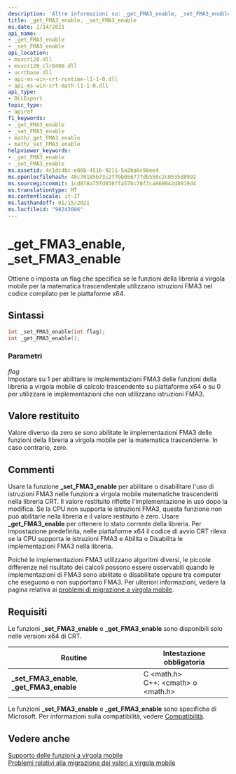 ```yaml
---
description: 'Altre informazioni su: _get_FMA3_enable, _set_FMA3_enable'
title: _get_FMA3_enable, _set_FMA3_enable
ms.date: 1/14/2021
api_name:
- _get_FMA3_enable
- _set_FMA3_enable
api_location:
- msvcr120.dll
- msvcr120_clr0400.dll
- ucrtbase.dll
- api-ms-win-crt-runtime-l1-1-0.dll
- api-ms-win-crt-math-l1-1-0.dll
api_type:
- DLLExport
topic_type:
- apiref
f1_keywords:
- _get_FMA3_enable
- _set_FMA3_enable
- math/_get_FMA3_enable
- math/_set_FMA3_enable
helpviewer_keywords:
- _get_FMA3_enable
- _set_FMA3_enable
ms.assetid: 4c1dc4bc-e86b-451b-9211-5a2ba6c98ee4
ms.openlocfilehash: 48c70185b73c2f7bb05677fdb550c2c0535d8992
ms.sourcegitcommit: 1cd8f8a75fd036ffa57bc70f3ca869042d8019d4
ms.translationtype: MT
ms.contentlocale: it-IT
ms.lasthandoff: 01/15/2021
ms.locfileid: "98243086"
---
```

# <a name="_get_fma3_enable-_set_fma3_enable"></a>_get_FMA3_enable, _set_FMA3_enable

Ottiene o imposta un flag che specifica se le funzioni della libreria a virgola mobile per la matematica trascendentale utilizzano istruzioni FMA3 nel codice compilato per le piattaforme x64.

## <a name="syntax"></a>Sintassi

```C
int _set_FMA3_enable(int flag);
int _get_FMA3_enable();
```

### <a name="parameters"></a>Parametri

*flag*<br/>
Impostare su 1 per abilitare le implementazioni FMA3 delle funzioni della libreria a virgola mobile di calcolo trascendente su piattaforme x64 o su 0 per utilizzare le implementazioni che non utilizzano istruzioni FMA3.

## <a name="return-value"></a>Valore restituito

Valore diverso da zero se sono abilitate le implementazioni FMA3 delle funzioni della libreria a virgola mobile per la matematica trascendente. In caso contrario, zero.

## <a name="remarks"></a>Commenti

Usare la funzione **_set_FMA3_enable** per abilitare o disabilitare l'uso di istruzioni FMA3 nelle funzioni a virgola mobile matematiche trascendenti nella libreria CRT. Il valore restituito riflette l'implementazione in uso dopo la modifica. Se la CPU non supporta le istruzioni FMA3, questa funzione non può abilitarle nella libreria e il valore restituito è zero. Usare **_get_FMA3_enable** per ottenere lo stato corrente della libreria. Per impostazione predefinita, nelle piattaforme x64 il codice di avvio CRT rileva se la CPU supporta le istruzioni FMA3 e Abilita o Disabilita le implementazioni FMA3 nella libreria.

Poiché le implementazioni FMA3 utilizzano algoritmi diversi, le piccole differenze nel risultato dei calcoli possono essere osservabili quando le implementazioni di FMA3 sono abilitate o disabilitate oppure tra computer che eseguono o non supportano FMA3. Per ulteriori informazioni, vedere la pagina relativa ai [problemi di migrazione a virgola mobile](../../porting/floating-point-migration-issues.md).

## <a name="requirements"></a>Requisiti

Le funzioni **_set_FMA3_enable** e **_get_FMA3_enable** sono disponibili solo nelle versioni x64 di CRT.

|Routine|Intestazione obbligatoria|
|-------------|---------------------|
|**_set_FMA3_enable**, **_get_FMA3_enable**| C \<math.h><br />C++: \<cmath> o \<math.h>|

Le funzioni **_set_FMA3_enable** e **_get_FMA3_enable** sono specifiche di Microsoft. Per informazioni sulla compatibilità, vedere [Compatibilità](../../c-runtime-library/compatibility.md).

## <a name="see-also"></a>Vedere anche

[Supporto delle funzioni a virgola mobile](../../c-runtime-library/floating-point-support.md)<br/>
[Problemi relativi alla migrazione dei valori a virgola mobile](../../porting/floating-point-migration-issues.md)<br/>
